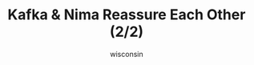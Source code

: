 ---
media: "images/rounds/round_3/kafka_reassures_nima_2.png"
media_type: image
type: art
title: Kafka & Nima Reassure Each Other (2/2)
author: [wisconsin]
desc: Kafka Hynes and Nima-Nan assure each other that everything will be alright, meanwhile crew are being shot by Syndicate agents.
---